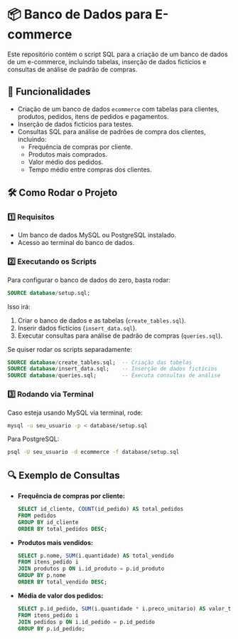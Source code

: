 # 📦 Banco de Dados para E-commerce

Este repositório contém o script SQL para a criação de um banco de dados de um e-commerce, incluindo tabelas, inserção de dados fictícios e consultas de análise de padrão de compras.

## 📌 Funcionalidades
- Criação de um banco de dados `ecommerce` com tabelas para clientes, produtos, pedidos, itens de pedidos e pagamentos.
- Inserção de dados fictícios para testes.
- Consultas SQL para análise de padrões de compra dos clientes, incluindo:
  - Frequência de compras por cliente.
  - Produtos mais comprados.
  - Valor médio dos pedidos.
  - Tempo médio entre compras dos clientes.

## 🛠 Como Rodar o Projeto

### 1️⃣ **Requisitos**
- Um banco de dados MySQL ou PostgreSQL instalado.
- Acesso ao terminal do banco de dados.

### 2️⃣ **Executando os Scripts**
Para configurar o banco de dados do zero, basta rodar:
```sql
SOURCE database/setup.sql;
```
Isso irá:
1. Criar o banco de dados e as tabelas (`create_tables.sql`).
2. Inserir dados fictícios (`insert_data.sql`).
3. Executar consultas para análise de padrão de compras (`queries.sql`).

Se quiser rodar os scripts separadamente:
```sql
SOURCE database/create_tables.sql;  -- Criação das tabelas
SOURCE database/insert_data.sql;    -- Inserção de dados fictícios
SOURCE database/queries.sql;        -- Executa consultas de análise
```

### 3️⃣ **Rodando via Terminal**
Caso esteja usando MySQL via terminal, rode:
```sh
mysql -u seu_usuario -p < database/setup.sql
```
Para PostgreSQL:
```sh
psql -U seu_usuario -d ecommerce -f database/setup.sql
```

## 🔍 Exemplo de Consultas

- **Frequência de compras por cliente:**
  ```sql
  SELECT id_cliente, COUNT(id_pedido) AS total_pedidos
  FROM pedidos
  GROUP BY id_cliente
  ORDER BY total_pedidos DESC;
  ```

- **Produtos mais vendidos:**
  ```sql
  SELECT p.nome, SUM(i.quantidade) AS total_vendido
  FROM itens_pedido i
  JOIN produtos p ON i.id_produto = p.id_produto
  GROUP BY p.nome
  ORDER BY total_vendido DESC;
  ```

- **Média de valor dos pedidos:**
  ```sql
  SELECT p.id_pedido, SUM(i.quantidade * i.preco_unitario) AS valor_total
  FROM itens_pedido i
  JOIN pedidos p ON i.id_pedido = p.id_pedido
  GROUP BY p.id_pedido;
  ```



